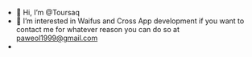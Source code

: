 - 👋 Hi, I’m @Toursaq
- 👀 I’m interested in Waifus and Cross App development if you want to contact me for whatever reason you can do so at paweol1999@gmail.com 
- 
